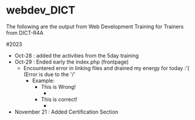 # webdev_DICT
The following are the output from Web Development Training for Trainers from DICT-R4A

#2023
- Oct-28 : added the activities from the 5day training
- Oct-29 : Ended early the index.php (frontpage)
	* Encountered error in linking files and drained my energy for today :'( (Error is due to the '/'
		+ Example:
			* This is Wrong!
				+ <script src="/bs/dist/js/bootstrap.min.js"></script>
			+ This is correct!
				+ <script src="bs/dist/js/bootstrap.min.js"></script>
- November 21 : Added Certification Section
